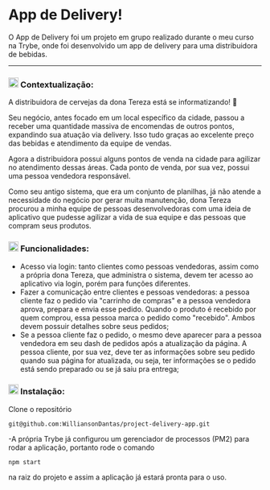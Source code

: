 # App de Delivery!

O App de Delivery foi um projeto em grupo realizado durante o meu curso na Trybe, onde foi desenvolvido um app de delivery para uma distribuidora de bebidas.

-----

### <img height="20" src="https://raw.githubusercontent.com/innng/innng/master/assets/soulgem-sayaka.gif"/> Contextualização:

A distribuidora de cervejas da dona Tereza está se informatizando! 🚀 

Seu negócio, antes focado em um local específico da cidade, passou a receber uma quantidade massiva de encomendas de outros pontos, expandindo sua atuação via delivery. Isso tudo graças ao excelente preço das bebidas e atendimento da equipe de vendas.

Agora a distribuidora possui alguns pontos de venda na cidade para agilizar no atendimento dessas áreas. Cada ponto de venda, por sua vez, possui uma pessoa vendedora responsável.

Como seu antigo sistema, que era um conjunto de planilhas, já não atende a necessidade do negócio por gerar muita manutenção, dona Tereza procurou a minha equipe de pessoas desenvolvedoras com uma ideia de aplicativo que pudesse agilizar a vida de sua equipe e das pessoas que compram seus produtos. 

### <img height="20" src="https://raw.githubusercontent.com/innng/innng/master/assets/soulgem-sayaka.gif"/> Funcionalidades:

- Acesso via login: tanto clientes como pessoas vendedoras, assim como a própria dona Tereza, que administra o sistema, devem ter acesso ao aplicativo via login, porém para funções diferentes.
- Fazer a comunicação entre clientes e pessoas vendedoras: a pessoa cliente faz o pedido via "carrinho de compras" e a pessoa vendedora aprova, prepara e envia esse pedido. Quando o produto é recebido por quem comprou, essa pessoa marca o pedido como "recebido". Ambos devem possuir detalhes sobre seus pedidos;
- Se a pessoa cliente faz o pedido, o mesmo deve aparecer para a pessoa vendedora em seu dash de pedidos após a atualização da página. A pessoa cliente, por sua vez, deve ter as informações sobre seu pedido quando sua página for atualizada, ou seja, ter informações se o pedido está sendo preparado ou se já saiu pra entrega;


### <img height="20" src="https://raw.githubusercontent.com/innng/innng/master/assets/soulgem-sayaka.gif"/> Instalação:

Clone o repositório

```
git@github.com:WilliansonDantas/project-delivery-app.git
```


-A própria Trybe já configurou um gerenciador de processos (PM2) para rodar a aplicação, portanto rode o comando

```npm start```

na raiz do projeto e assim a aplicação já estará pronta para o uso.
<!-- 
-->
